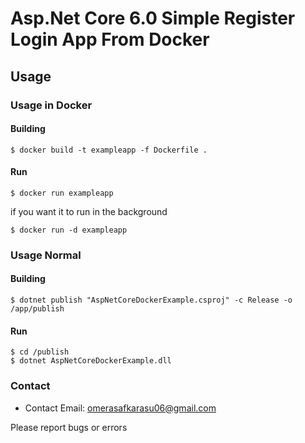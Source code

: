 # Asp.Net Core 6.0 Simple Register Login App From Docker

## Usage

### Usage in Docker

#### Building

```
$ docker build -t exampleapp -f Dockerfile .
```

#### Run

```
$ docker run exampleapp
```

if you want it to run in the background

```
$ docker run -d exampleapp
```

### Usage Normal

#### Building

```
$ dotnet publish "AspNetCoreDockerExample.csproj" -c Release -o /app/publish
```

#### Run

```
$ cd /publish
$ dotnet AspNetCoreDockerExample.dll
```

### Contact

- Contact Email: omerasafkarasu06@gmail.com

Please report bugs or errors

